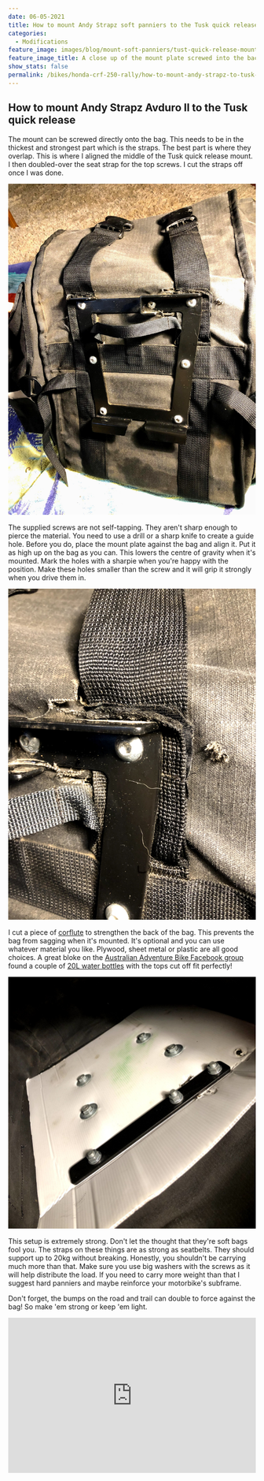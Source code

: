 ```yaml
---
date: 06-05-2021
title: How to mount Andy Strapz soft panniers to the Tusk quick release
categories:
  - Modifications
feature_image: images/blog/mount-soft-panniers/tust-quick-release-mounted-to-andy-strapz-soft-panniers
feature_image_title: A close up of the mount plate screwed into the back of Andy Strapz pannier
show_stats: false
permalink: /bikes/honda-crf-250-rally/how-to-mount-andy-strapz-to-tusk-quick-release/
---
```

<h2>How to mount Andy Strapz Avduro II to the Tusk quick release</h2>
<p>
  The mount can be screwed directly onto the bag. This needs to be in the thickest and strongest part which is the straps. The best part is where they overlap. This is where I aligned the middle of the Tusk quick release mount. I then doubled-over the seat strap for the top screws. I cut the straps off once I was done.
</p>

<picture>
  <source srcset="images/blog/mount-soft-panniers/tust-quick-release-mounted-to-andy-strapz-soft-panniers-2.webp">
  <img src="images/blog/mount-soft-panniers/tust-quick-release-mounted-to-andy-strapz-soft-panniers-2.jpg" alt="DThe tusk quick release mounted to andy strapz avduro II" />
</picture>

<p>
  The supplied screws are not self-tapping. They aren't sharp enough to pierce the material. You need to use a drill or a sharp knife to create a guide hole. Before you do, place the mount plate against the bag and align it. Put it as high up on the bag as you can. This lowers the centre of gravity when it's mounted. Mark the holes with a sharpie when you're happy with the position. Make these holes smaller than the screw and it will grip it strongly when you drive them in. 
</p>

<picture>
  <source srcset="images/blog/mount-soft-panniers/close-up-of-strap-andy-strapz-pannier.webp">
  <img src="images/blog/mount-soft-panniers/close-up-of-strap-andy-strapz-pannier.jpg" alt="A close-up if the 'doubled-over' strap for extra strength" />
</picture>

<p>
  I cut a piece of <a href="https://www.bunnings.com.au/project-panel-white-corflute-900mm-x-600mm-x-5mm_p0390162" target="_blank">corflute</a> to strengthen the back of the bag. This prevents the bag from sagging when it's mounted. It's optional and you can use whatever material you like. Plywood, sheet metal or plastic are all good choices. A great bloke on the <a href="https://www.facebook.com/groups/808459792533247/permalink/3905842092794986" target="_blank">Australian Adventure Bike Facebook group</a> found a couple of <a href="https://www.bunnings.com.au/adventure-products-20l-blue-water-jerry-can_p3240530" target="_blank">20L water bottles</a> with the tops cut off fit perfectly!
</p>

<picture>
  <source srcset="images/blog/mount-soft-panniers/inside-andy-strapz-bag-mount.webp">
  <img src="images/blog/mount-soft-panniers/inside-andy-strapz-bag-mount.jpg" alt="Inside the pannier showing screws, washers and corflute" />
</picture>

<p>
  This setup is extremely strong. Don't let the thought that they're soft bags fool you. The straps on these things are as strong as seatbelts. They should support up to 20kg without breaking. Honestly, you shouldn't be carrying much more than that. Make sure you use big washers with the screws as it will help distribute the load. If you need to carry more weight than that I suggest hard panniers and maybe reinforce your motorbike's subframe.
</p>

<p>
  Don't forget, the bumps on the road and trail can double to force against the bag! So make 'em strong or keep 'em light.
</p>

<iframe width="100%" height="315" src="https://www.youtube.com/embed/CmEznPTxzEE" frameborder="0" allow="accelerometer; autoplay; encrypted-media; gyroscope; picture-in-picture" allowfullscreen></iframe>
